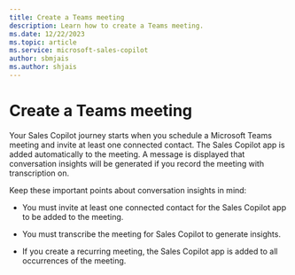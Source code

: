```yaml
---
title: Create a Teams meeting
description: Learn how to create a Teams meeting.
ms.date: 12/22/2023
ms.topic: article
ms.service: microsoft-sales-copilot
author: sbmjais
ms.author: shjais
---
```


# Create a Teams meeting

Your Sales Copilot journey starts when you schedule a Microsoft Teams meeting and invite at least one connected contact. The Sales Copilot app is added automatically to the meeting. A message is displayed that conversation insights will be generated if you record the meeting with transcription on.

Keep these important points about conversation insights in mind:

- You must invite at least one connected contact for the Sales Copilot app to be added to the meeting.

- You must transcribe the meeting for Sales Copilot to generate insights.

- If you create a recurring meeting, the Sales Copilot app is added to all occurrences of the meeting.
